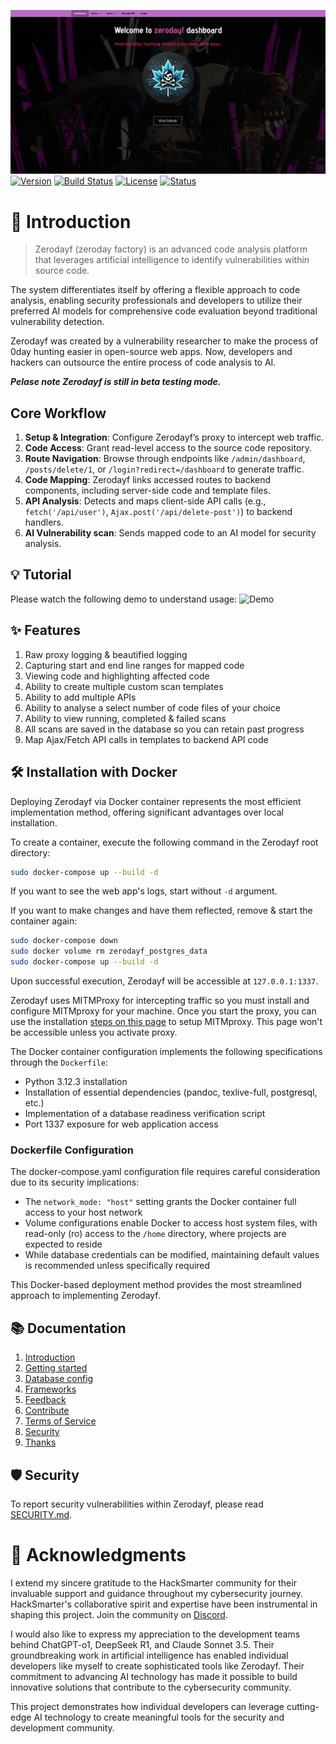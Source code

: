 ![Project Logo](./app/static/image/dashboard.png)
[![Version](https://shields.io/badge/version-0.6.0--beta-orange)]()
[![Build Status](https://shields.io/badge/build-passing-green)]()
[![License](https://shields.io/badge/license-MIT-blue)]()
[![Status](https://shields.io/badge/status-beta-yellow)]()


# 🌟 Introduction
> Zerodayf (zeroday factory) is an advanced code analysis platform that leverages artificial intelligence to identify vulnerabilities within source code. 

The system differentiates itself by offering a flexible approach to code analysis, enabling security professionals and developers to utilize their preferred AI models for comprehensive code evaluation beyond traditional vulnerability detection.

Zerodayf was created by a vulnerability researcher to make the process of 0day hunting easier in open-source web apps. Now, developers and hackers can outsource the entire process of code analysis to AI.

_**Pelase note Zerodayf is still in beta testing mode.**_


## Core Workflow
1. **Setup & Integration**: Configure Zerodayf’s proxy to intercept web traffic.
2. **Code Access**: Grant read-level access to the source code repository.
3. **Route Navigation**: Browse through endpoints like `/admin/dashboard`, `/posts/delete/1`, or `/login?redirect=/dashboard` to generate traffic.
4. **Code Mapping**: Zerodayf links accessed routes to backend components, including server-side code and template files.
5. **API Analysis**: Detects and maps client-side API calls (e.g., `fetch('/api/user')`, `Ajax.post('/api/delete-post')`) to backend handlers.
6. **AI Vulnerability scan**: Sends mapped code to an AI model for security analysis.


## 💡 Tutorial
Please watch the following demo to understand usage:
![Demo](./app/docs/zerodayf-demo.gif)

## ✨ Features
1. Raw proxy logging & beautified logging
2. Capturing start and end line ranges for mapped code
3. Viewing code and highlighting affected code
4. Ability to create multiple custom scan templates
5. Ability to add multiple APIs 
6. Ability to analyse a select number of code files of your choice
7. Ability to view running, completed & failed scans 
8. All scans are saved in the database so you can retain past progress
9. Map Ajax/Fetch API calls in templates to backend API code 

## 🛠️ Installation with Docker
Deploying Zerodayf via Docker container represents the most efficient implementation method, offering significant advantages over local installation.

To create a container, execute the following command in the Zerodayf root directory:
```bash
sudo docker-compose up --build -d
```

If you want to see the web app's logs, start without `-d` argument.

If you want to make changes and have them reflected, remove & start the container again:
```bash
sudo docker-compose down
sudo docker volume rm zerodayf_postgres_data
sudo docker-compose up --build -d
```


Upon successful execution, Zerodayf will be accessible at `127.0.0.1:1337`. 

Zerodayf uses MITMProxy for intercepting traffic so you must install and configure MITMproxy for your machine. Once you start the proxy, you can use the installation [steps on this page](https://mitm.it/) to setup MITMproxy. This page won't be accessible unless you activate proxy. 

The Docker container configuration implements the following specifications through the `Dockerfile`:
- Python 3.12.3 installation
- Installation of essential dependencies (pandoc, texlive-full, postgresql, etc.)
- Implementation of a database readiness verification script
- Port 1337 exposure for web application access

### Dockerfile Configuration
The docker-compose.yaml configuration file requires careful consideration due to its security implications:
- The `network_mode: "host"` setting grants the Docker container full access to your host network
- Volume configurations enable Docker to access host system files, with read-only (ro) access to the `/home` directory, where projects are expected to reside
- While database credentials can be modified, maintaining default values is recommended unless specifically required

This Docker-based deployment method provides the most streamlined approach to implementing Zerodayf.

## 📚 Documentation
1. [Introduction](./app/docs/1_intro.md)
2. [Getting started](./app/docs/2_getting_started.md)
3. [Database config](./app/docs/3_database_config.md)
4. [Frameworks](./app/docs/4_frameworks.md)
5. [Feedback](./app/docs/5_feedback.md)
6. [Contribute](./app/docs/6_contribute.md)
7. [Terms of Service](./app/docs/7_terms_of_service.md)
8. [Security](./app/docs/8_security.md)
9. [Thanks](./app/docs/9_thanks.md)

## 🛡️ Security
To report security vulnerabilities within Zerodayf, please read [SECURITY.md](./app/docs/8_security.md).


# 🤝 Acknowledgments
I extend my sincere gratitude to the HackSmarter community for their invaluable support and guidance throughout my cybersecurity journey. HackSmarter's collaborative spirit and expertise have been instrumental in shaping this project. Join the community on [Discord](https://discord.gg/HYAFwSSu7f).

I would also like to express my appreciation to the development teams behind ChatGPT-o1, DeepSeek R1, and Claude Sonnet 3.5. Their groundbreaking work in artificial intelligence has enabled individual developers like myself to create sophisticated tools like Zerodayf. Their commitment to advancing AI technology has made it possible to build innovative solutions that contribute to the cybersecurity community.

This project demonstrates how individual developers can leverage cutting-edge AI technology to create meaningful tools for the security and development community.

